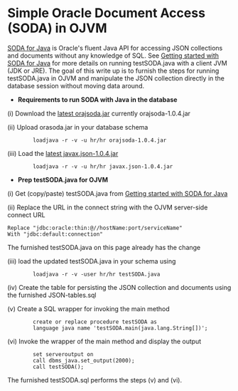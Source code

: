 # Simple Oracle Document Access (SODA) in OJVM

[SODA for Java](https://github.com/oracle/soda-for-java) is Oracle's fluent Java API for accessing JSON collections and documents without any knowledge of SQL.
See [Getting started with SODA for Java](https://github.com/oracle/soda-for-java/blob/master/doc/Getting-started-example.md) for more details on running testSODA.java with a client JVM (JDK or JRE).
The goal of this write up is to furnish the steps for running testSODA.java in OJVM and manipulate the JSON collection directly in the database session without moving data around.

* **Requirements to run SODA with Java in the database**

(i) Download the [latest orajsoda.jar](https://github.com/oracle/soda-for-java/releases) currently orajsoda-1.0.4.jar 

(ii) Upload orasoda.jar in your database schema

            loadjava -r -v -u hr/hr orajsoda-1.0.4.jar

(iii) Load the [latest javax.json-1.0.4.jar](https://mvnrepository.com/artifact/org.glassfish/javax.json/1.0.4) 

            loadjava -r -v -u hr/hr javax.json-1.0.4.jar

* **Prep testSODA.java for OJVM**

(i) Get (copy/paste) testSODA.java from [Getting started with SODA for Java](https://github.com/oracle/soda-for-java/blob/master/doc/Getting-started-example.md)

(ii) Replace the URL in the connect string with the OJVM server-side connect URL

    Replace "jdbc:oracle:thin:@//hostName:port/serviceName"
    With "jdbc:default:connection"
    
The furnished testSODA.java on this page already has the change     

(iii) load the updated testSODA.java in your  schema using

            loadjava -r -v -user hr/hr testSODA.java

(iv) Create the table for persisting the JSON collection and documents using the furnished JSON-tables.sql

(v) Create a SQL wrapper for invoking the main method

            create or replace procedure testSODA as
            language java name 'testSODA.main(java.lang.String[])';        

(vi) Invoke the wrapper of the main method and display the output

            set serveroutput on
            call dbms_java.set_output(2000);
            call testSODA();

The furnished testSODA.sql performs the steps (v) and (vi).       